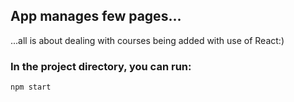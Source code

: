 
## App manages few pages...

...all is about dealing with courses being added with use of React:)



### In the project directory, you can run:
 `npm start`